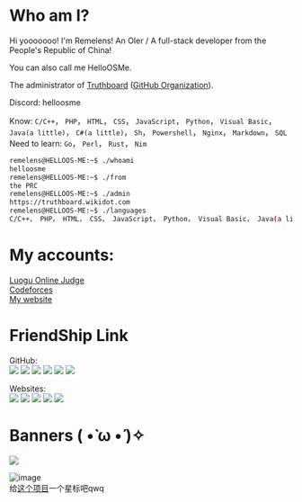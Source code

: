 # Who am I?
Hi yooooooo! I'm Remelens! An OIer / A full-stack developer from the People's Republic of China!

You can also call me HelloOSMe.

The administrator of [Truthboard](https://truthboard.wikidot.com) ([GitHub Organization](https://githubfast.com/TruthboardWiki)).

Discord: helloosme

Know: `C/C++`， `PHP`， `HTML`， `CSS`， `JavaScript`， `Python`， `Visual Basic`， `Java(a little)`， `C#(a little)`， `Sh`， `Powershell`， `Nginx`， `Markdown`， `SQL`  
Need to learn: `Go`， `Perl`， `Rust`， `Nim`  

```bash
remelens@HELLOOS-ME:~$ ./whoami
helloosme
remelens@HELLOOS-ME:~$ ./from
the PRC
remelens@HELLOOS-ME:~$ ./admin
https://truthboard.wikidot.com
remelens@HELLOOS-ME:~$ ./languages
C/C++， PHP， HTML， CSS， JavaScript， Python， Visual Basic， Java(a little)， C#(a little)， Sh， Powershell， Nginx， Markdown， SQL
```

# My accounts:

[Luogu Online Judge](https://luogu.com.cn/user/755022)  
[Codeforces](https://codeforces.com/profile/HelloOS)  
[My website](https://remelens.link)

# FriendShip Link
GitHub:  
[![](https://usercontent.githubfast.com/avatars/u/116557254?s=64&v=4)](https://githubfast.com/yu22c0w0)
[![](https://usercontent.githubfast.com/avatars/u/97789520?s=64&v=4)](https://githubfast.com/paperee)
[![](https://usercontent.githubfast.com/avatars/u/96947247?s=64&v=4)](https://githubfast.com/MaggieLOL)
[![](https://usercontent.githubfast.com/avatars/u/119715919?s=64&v=4)](https://githubfast.com/MinecraftWindows11)
[![](https://usercontent.githubfast.com/avatars/u/109163654?s=64&v=4)](https://githubfast.com/GTryobe)
[![](https://usercontent.githubfast.com/avatars/u/110706523?s=64&v=4)](https://githubfast.com/Tortoise-God)

Websites:  
[![](https://usercontent.githubfast.com/avatars/u/116557254?s=64&v=4)](https://yu22c.tk)
[![](https://usercontent.githubfast.com/avatars/u/97789520?s=64&v=4)](https://paperee.guru)
[![](https://usercontent.githubfast.com/avatars/u/96947247?s=64&v=4)](https://thz.cool)
[![](https://usercontent.githubfast.com/avatars/u/119715919?s=64&v=4)](https://MinecraftWindows11.github.io)
[![](https://usercontent.githubfast.com/avatars/u/110706523?s=64&v=4)](https://tortoise-god.eu.org)

# Banners ( •̀ ω •́ )✧

![](https://idage.rickyxrc.top/github/user?username=Remelens)

![image](http://idage.rickyxrc.top/github/repo?username=TruthboardWiki&repo=truthboard-searcher)  
给[这个项目](https://githubfast.com/TruthboardWiki/truthboard-searcher)一个星标吧qwq
